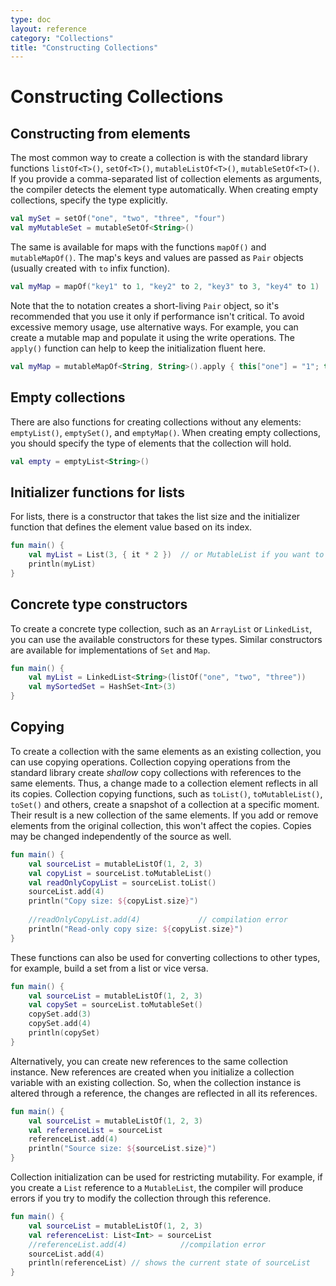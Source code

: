 ```yaml
---
type: doc
layout: reference
category: "Collections"
title: "Constructing Collections"
---
```


# Constructing Collections

## Constructing from elements

The most common way to create a collection is with the standard library functions `listOf<T>()`, `setOf<T>()`, `mutableListOf<T>()`, `mutableSetOf<T>()`.
If you provide a comma-separated list of collection elements as arguments, the compiler detects the element type automatically.  When creating empty collections, specify the type explicitly.

```kotlin
val mySet = setOf("one", "two", "three", "four")
val myMutableSet = mutableSetOf<String>()
```

The same is available for maps with the functions `mapOf()` and `mutableMapOf()`. The map's keys and values are passed as `Pair` objects (usually created with `to` infix function). 

```kotlin
val myMap = mapOf("key1" to 1, "key2" to 2, "key3" to 3, "key4" to 1)
```

Note that the to notation creates a short-living `Pair` object, so it's recommended that you use it only if performance isn't critical.
To avoid excessive memory usage, use alternative ways. For example, you can create a mutable map and populate it using the write operations.
The `apply()` function can help to keep the initialization fluent here.

```kotlin
val myMap = mutableMapOf<String, String>().apply { this["one"] = "1"; this["two"] = "2" }
```

## Empty collections

There are also functions for creating collections without any elements: `emptyList()`, `emptySet()`, and `emptyMap()`.
When creating empty collections, you should specify the type of elements that the collection will hold.

```kotlin
val empty = emptyList<String>()
```

## Initializer functions for lists

For lists, there is a constructor that takes the list size and the initializer function that defines the element value based on its index.

<div class="sample" markdown="1" theme="idea" data-highlight-only>

```kotlin
fun main() {   
    val myList = List(3, { it * 2 })  // or MutableList if you want to change its content later
    println(myList)
}
```
</div>

## Concrete type constructors

To create a concrete type collection, such as an `ArrayList` or `LinkedList`, you can use the available constructors for these types.
Similar constructors are available for implementations of `Set` and `Map`.

<div class="sample" markdown="1" theme="idea" data-highlight-only>

```kotlin
fun main() {   
    val myList = LinkedList<String>(listOf("one", "two", "three"))
    val mySortedSet = HashSet<Int>(3)
}
```
</div>

## Copying

To create a collection with the same elements as an existing collection, you can use copying operations. Collection copying operations from the standard library create _shallow_ copy collections with references to the same elements. Thus, a change made to a collection element reflects in all its copies. 
Collection copying functions, such as `toList()`, `toMutableList()`, `toSet()` and others, create a snapshot of a collection at a specific moment. Their result is a new collection of the same elements. If you add or remove elements from the original collection, this won't affect the copies. Copies may be changed independently of the source as well.

<div class="sample" markdown="1" theme="idea" data-highlight-only>

```kotlin
fun main() {   
    val sourceList = mutableListOf(1, 2, 3)
    val copyList = sourceList.toMutableList()
    val readOnlyCopyList = sourceList.toList()
    sourceList.add(4)
    println("Copy size: ${copyList.size}")   
    
    //readOnlyCopyList.add(4)             // compilation error
    println("Read-only copy size: ${copyList.size}")
}
```
</div>

These functions can also be used for converting collections to other types, for example, build a set from a list or vice versa.

<div class="sample" markdown="1" theme="idea" data-highlight-only>

```kotlin
fun main() {   
    val sourceList = mutableListOf(1, 2, 3)    
    val copySet = sourceList.toMutableSet()
    copySet.add(3)
    copySet.add(4)    
    println(copySet)
}
```
</div>

Alternatively, you can create new references to the same collection instance. New references are created when you initialize a collection variable with an existing collection.
So, when the collection instance is altered through a reference, the changes are reflected in all its references.

<div class="sample" markdown="1" theme="idea" data-highlight-only>

```kotlin
fun main() {   
    val sourceList = mutableListOf(1, 2, 3)
    val referenceList = sourceList
    referenceList.add(4)
    println("Source size: ${sourceList.size}")
}
```
</div>

Collection initialization can be used for restricting mutability. For example, if you create a `List` reference to a `MutableList`, the compiler will produce errors if you try to modify the collection through this reference.

<div class="sample" markdown="1" theme="idea" data-highlight-only>

```kotlin
fun main() {   
    val sourceList = mutableListOf(1, 2, 3)
    val referenceList: List<Int> = sourceList
    //referenceList.add(4)            //compilation error
    sourceList.add(4)
    println(referenceList) // shows the current state of sourceList
}
```
</div>


